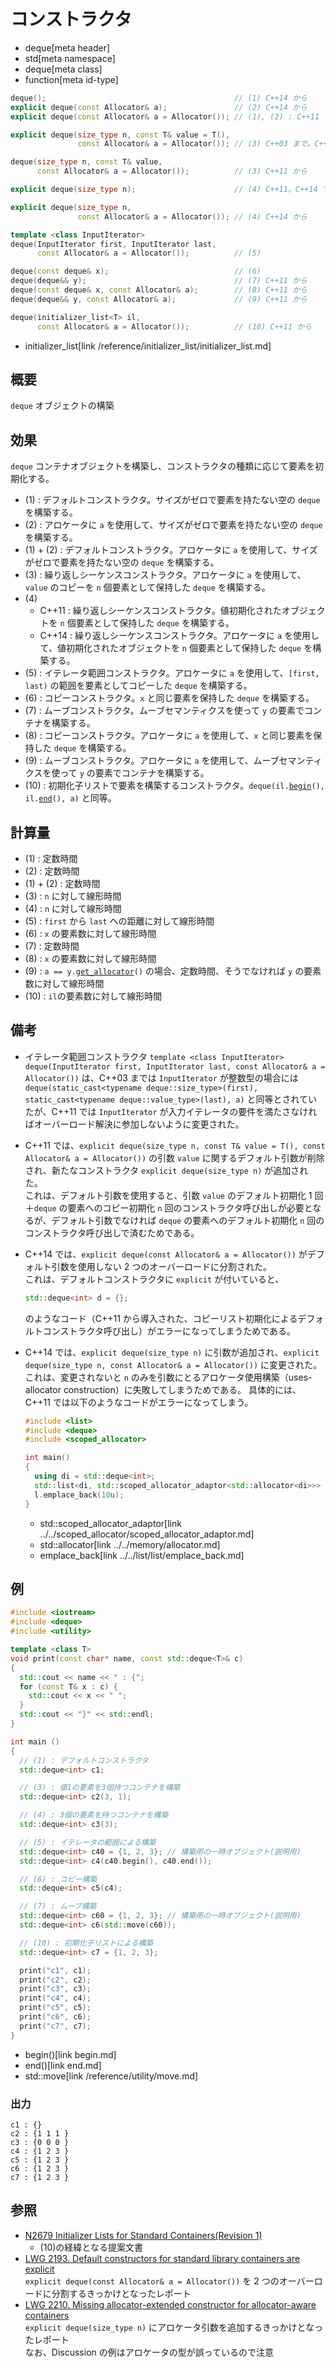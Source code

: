 # コンストラクタ
* deque[meta header]
* std[meta namespace]
* deque[meta class]
* function[meta id-type]

```cpp
deque();                                          // (1) C++14 から
explicit deque(const Allocator& a);               // (2) C++14 から
explicit deque(const Allocator& a = Allocator()); // (1), (2) : C++11 まで。C++14 で削除

explicit deque(size_type n, const T& value = T(),
               const Allocator& a = Allocator()); // (3) C++03 まで。C++11 で削除

deque(size_type n, const T& value,
      const Allocator& a = Allocator());          // (3) C++11 から

explicit deque(size_type n);                      // (4) C++11。C++14 で削除

explicit deque(size_type n,
               const Allocator& a = Allocator()); // (4) C++14 から

template <class InputIterator>
deque(InputIterator first, InputIterator last,
      const Allocator& a = Allocator());          // (5)

deque(const deque& x);                            // (6)
deque(deque&& y);                                 // (7) C++11 から
deque(const deque& x, const Allocator& a);        // (8) C++11 から
deque(deque&& y, const Allocator& a);             // (9) C++11 から

deque(initializer_list<T> il,
      const Allocator& a = Allocator());          // (10) C++11 から
```
* initializer_list[link /reference/initializer_list/initializer_list.md]


## 概要
`deque` オブジェクトの構築


## 効果
`deque` コンテナオブジェクトを構築し、コンストラクタの種類に応じて要素を初期化する。

- (1) : デフォルトコンストラクタ。サイズがゼロで要素を持たない空の `deque` を構築する。
- (2) : アロケータに `a` を使用して、サイズがゼロで要素を持たない空の `deque` を構築する。
- (1) + (2) : デフォルトコンストラクタ。アロケータに `a` を使用して、サイズがゼロで要素を持たない空の `deque` を構築する。
- (3) : 繰り返しシーケンスコンストラクタ。アロケータに `a` を使用して、`value` のコピーを `n` 個要素として保持した `deque` を構築する。
- (4)
	- C++11 : 繰り返しシーケンスコンストラクタ。値初期化されたオブジェクトを `n` 個要素として保持した `deque` を構築する。
	- C++14 : 繰り返しシーケンスコンストラクタ。アロケータに `a` を使用して、値初期化されたオブジェクトを `n` 個要素として保持した `deque` を構築する。
- (5) : イテレータ範囲コンストラクタ。アロケータに `a` を使用して、`[first, last)` の範囲を要素としてコピーした `deque` を構築する。
- (6) : コピーコンストラクタ。`x` と同じ要素を保持した `deque` を構築する。
- (7) : ムーブコンストラクタ。ムーブセマンティクスを使って `y` の要素でコンテナを構築する。
- (8) : コピーコンストラクタ。アロケータに `a` を使用して、`x` と同じ要素を保持した `deque` を構築する。
- (9) : ムーブコンストラクタ。アロケータに `a` を使用して、ムーブセマンティクスを使って `y` の要素でコンテナを構築する。
- (10) : 初期化子リストで要素を構築するコンストラクタ。`deque(il.`[`begin`](../../initializer_list/initializer_list/begin.md)`(), il.`[`end`](../../initializer_list/initializer_list/end.md)`(), a)` と同等。


## 計算量
- (1) : 定数時間
- (2) : 定数時間
- (1) + (2) : 定数時間
- (3) : `n` に対して線形時間
- (4) : `n` に対して線形時間
- (5) : `first` から `last` への距離に対して線形時間
- (6) : `x` の要素数に対して線形時間
- (7) : 定数時間
- (8) : `x` の要素数に対して線形時間
- (9) : `a == y.`[`get_allocator`](get_allocator.md)`()` の場合、定数時間、そうでなければ `y` の要素数に対して線形時間
- (10) : `il`の要素数に対して線形時間


## 備考
- イテレータ範囲コンストラクタ `template <class InputIterator> deque(InputIterator first, InputIterator last, const Allocator& a = Allocator())` は、C++03 までは `InputIterator` が整数型の場合には `deque(static_cast<typename deque::size_type>(first), static_cast<typename deque::value_type>(last), a)` と同等とされていたが、C++11 では `InputIterator` が入力イテレータの要件を満たさなければオーバーロード解決に参加しないように変更された。
- C++11 では、`explicit deque(size_type n, const T& value = T(), const Allocator& a = Allocator())` の引数 `value` に関するデフォルト引数が削除され、新たなコンストラクタ `explicit deque(size_type n)` が追加された。  
	これは、デフォルト引数を使用すると、引数 `value` のデフォルト初期化 1 回＋`deque` の要素へのコピー初期化 `n` 回のコンストラクタ呼び出しが必要となるが、デフォルト引数でなければ `deque` の要素へのデフォルト初期化 `n` 回のコンストラクタ呼び出しで済むためである。

- C++14 では、`explicit deque(const Allocator& a = Allocator())` がデフォルト引数を使用しない 2 つのオーバーロードに分割された。  
	これは、デフォルトコンストラクタに `explicit` が付いていると、

    ```cpp
    std::deque<int> d = {};
    ```

	のようなコード（C++11 から導入された、コピーリスト初期化によるデフォルトコンストラクタ呼び出し）がエラーになってしまうためである。

- C++14 では、`explicit deque(size_type n)` に引数が追加され、`explicit deque(size_type n, const Allocator& a = Allocator())` に変更された。  
	これは、変更されないと `n` のみを引数にとるアロケータ使用構築（uses-allocator construction）に失敗してしまうためである。
	具体的には、C++11 では以下のようなコードがエラーになってしまう。

    ```cpp example
    #include <list>
    #include <deque>
    #include <scoped_allocator>

    int main()
    {
      using di = std::deque<int>;
      std::list<di, std::scoped_allocator_adaptor<std::allocator<di>>> l;
      l.emplace_back(10u);
    }
    ```
    * std::scoped_allocator_adaptor[link ../../scoped_allocator/scoped_allocator_adaptor.md]
    * std::allocator[link ../../memory/allocator.md]
    * emplace_back[link ../../list/list/emplace_back.md]


## 例
```cpp example
#include <iostream>
#include <deque>
#include <utility>

template <class T>
void print(const char* name, const std::deque<T>& c)
{
  std::cout << name << " : {";
  for (const T& x : c) {
    std::cout << x << " ";
  }
  std::cout << "}" << std::endl;
}

int main ()
{
  // (1) : デフォルトコンストラクタ
  std::deque<int> c1;

  // (3) : 値1の要素を3個持つコンテナを構築
  std::deque<int> c2(3, 1);

  // (4) : 3個の要素を持つコンテナを構築
  std::deque<int> c3(3);

  // (5) : イテレータの範囲による構築
  std::deque<int> c40 = {1, 2, 3}; // 構築用の一時オブジェクト(説明用)
  std::deque<int> c4(c40.begin(), c40.end());

  // (6) : コピー構築
  std::deque<int> c5(c4);

  // (7) : ムーブ構築
  std::deque<int> c60 = {1, 2, 3}; // 構築用の一時オブジェクト(説明用)
  std::deque<int> c6(std::move(c60));

  // (10) : 初期化子リストによる構築
  std::deque<int> c7 = {1, 2, 3};

  print("c1", c1);
  print("c2", c2);
  print("c3", c3);
  print("c4", c4);
  print("c5", c5);
  print("c6", c6);
  print("c7", c7);
}
```
* begin()[link begin.md]
* end()[link end.md]
* std::move[link /reference/utility/move.md]

### 出力
```
c1 : {}
c2 : {1 1 1 }
c3 : {0 0 0 }
c4 : {1 2 3 }
c5 : {1 2 3 }
c6 : {1 2 3 }
c7 : {1 2 3 }
```

## 参照
- [N2679 Initializer Lists for Standard Containers(Revision 1)](http://www.open-std.org/jtc1/sc22/wg21/docs/papers/2008/n2679.pdf)
    - (10)の経緯となる提案文書
- [LWG 2193. Default constructors for standard library containers are explicit](http://cplusplus.github.io/LWG/lwg-defects.html#2193)  
	`explicit deque(const Allocator& a = Allocator())` を 2 つのオーバーロードに分割するきっかけとなったレポート
- [LWG 2210. Missing allocator-extended constructor for allocator-aware containers](http://cplusplus.github.io/LWG/lwg-defects.html#2210)  
	`explicit deque(size_type n)` にアロケータ引数を追加するきっかけとなったレポート  
	なお、Discussion の例はアロケータの型が誤っているので注意
